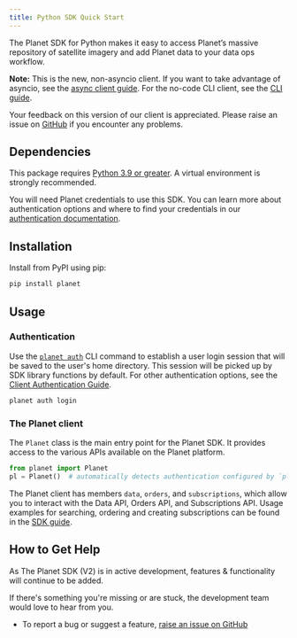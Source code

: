 ```yaml
---
title: Python SDK Quick Start
---
```


The Planet SDK for Python makes it easy to access Planet’s massive repository of satellite imagery and add Planet
data to your data ops workflow.

**Note:** This is the new, non-asyncio client. If you want to take advantage of asyncio, see the [async client guide](../python/async-sdk-guide.md). For the no-code CLI client, see the [CLI guide](../cli/cli-guide.md).

Your feedback on this version of our client is appreciated. Please raise an issue on [GitHub](https://github.com/planetlabs/planet-client-python/issues) if you encounter any problems.

## Dependencies

This package requires [Python 3.9 or greater](https://python.org/downloads/). A virtual environment is strongly recommended.

You will need Planet credentials to use this SDK. You can learn more about authentication options and where to find your credentials in our [authentication documentation](https://docs.planet.com/develop/authentication/).

## Installation

Install from PyPI using pip:

```bash
pip install planet
```

## Usage

### Authentication

Use the [`planet auth`](../../cli/cli-reference/#auth) CLI command to establish
a user login session that will be saved to the user's home directory. This
session will be picked up by SDK library functions by default.  For other
authentication options, see the [Client Authentication Guide](../auth/auth-overview.md).

```bash
planet auth login
```

### The Planet client

The `Planet` class is the main entry point for the Planet SDK. It provides access to the various APIs available on the Planet platform.

```python
from planet import Planet
pl = Planet()  # automatically detects authentication configured by `planet auth login`
```

The Planet client has members `data`, `orders`, and `subscriptions`, which allow you to interact with the Data API, Orders API, and Subscriptions API. Usage examples for searching, ordering and creating subscriptions can be found in the [SDK guide](../python/sdk-guide.md).

## How to Get Help

As The Planet SDK (V2) is in active development, features & functionality will continue to be added.

If there's something you're missing or are stuck, the development team would love to hear from you.

  - To report a bug or suggest a feature, [raise an issue on GitHub](https://github.com/planetlabs/planet-client-python/issues/new)
